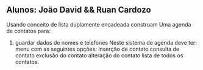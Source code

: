## Alunos: João David && Ruan Cardozo

Usando conceito de lista duplamente encadeada construam 
Uma agenda de contatos para:
1. guardar dados de nomes e telefones
    Neste sistema de agenda deve ter: 
    menu com as seguintes opções: 
        inserção de contato
        consulta de contato
        exclusão do contato
        alteração do contato
        lista de todos os contatos.
